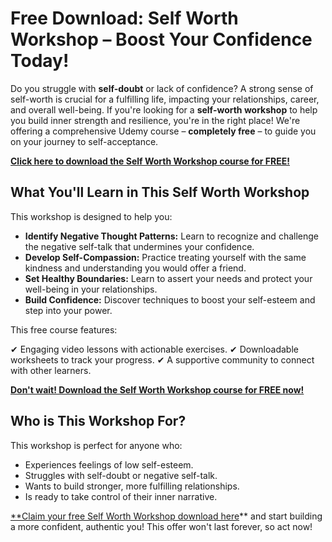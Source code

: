 # Free Download: Self Worth Workshop – Boost Your Confidence Today!

Do you struggle with **self-doubt** or lack of confidence? A strong sense of self-worth is crucial for a fulfilling life, impacting your relationships, career, and overall well-being. If you're looking for a **self-worth workshop** to help you build inner strength and resilience, you're in the right place! We're offering a comprehensive Udemy course – **completely free** – to guide you on your journey to self-acceptance.

[**Click here to download the Self Worth Workshop course for FREE!**](https://udemywork.com/self-worth-workshop)

## What You'll Learn in This Self Worth Workshop

This workshop is designed to help you:

*   **Identify Negative Thought Patterns:** Learn to recognize and challenge the negative self-talk that undermines your confidence.
*   **Develop Self-Compassion:** Practice treating yourself with the same kindness and understanding you would offer a friend.
*   **Set Healthy Boundaries:** Learn to assert your needs and protect your well-being in your relationships.
*   **Build Confidence:** Discover techniques to boost your self-esteem and step into your power.

This free course features:

✔ Engaging video lessons with actionable exercises.
✔ Downloadable worksheets to track your progress.
✔ A supportive community to connect with other learners.

[**Don't wait! Download the Self Worth Workshop course for FREE now!**](https://udemywork.com/self-worth-workshop)

## Who is This Workshop For?

This workshop is perfect for anyone who:

*   Experiences feelings of low self-esteem.
*   Struggles with self-doubt or negative self-talk.
*   Wants to build stronger, more fulfilling relationships.
*   Is ready to take control of their inner narrative.

[**Claim your free Self Worth Workshop download here](https://udemywork.com/self-worth-workshop)** and start building a more confident, authentic you! This offer won't last forever, so act now!
